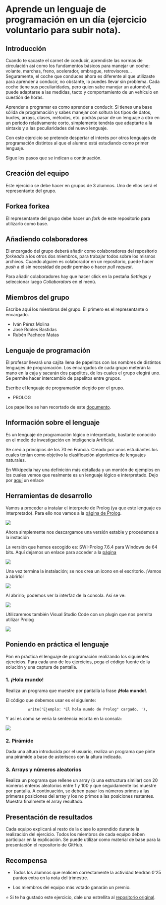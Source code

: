 # Aprende un lenguaje de programación en un día (ejercicio voluntario para subir nota).

## Introducción

Cuando te sacaste el carnet de conducir, aprendiste las normas de circulación así como los fundamentos básicos para manejar un coche: volante, marchas, freno, acelerador, embrague, retrovisores... Seguramente, el coche que conduces ahora es diferente al que utilizaste para aprender a conducir, no obstante, lo puedes llevar sin problema. Cada coche tiene sus peculiaridades, pero quien sabe manejar un automóvil, puede adaptarse a las medidas, tacto y comportamiento de un vehículo en cuestión de horas.

Aprender a programar es como aprender a conducir. Si tienes una base sólida de programación y sabes manejar con soltura los tipos de datos, bucles, arrays, clases, métodos, etc. podrás pasar de un lenguaje a otro en un período relativamente corto, simplemente tendrás que adaptarte a la sintaxis y a las peculiaridades del nuevo lenguaje.

Con este ejercicio se pretende despertar el interés por otros lenguajes de programación distintos al que el alumno está estudiando como primer lenguaje.

Sigue los pasos que se indican a continuación.

## Creación del equipo

Este ejercicio se debe hacer en grupos de 3 alumnos. Uno de ellos será el representante del grupo.

## Forkea forkea

El representante del grupo debe hacer un *fork* de este repositorio para utilizarlo como base.

## Añadiendo colaboradores

El encargado del grupo deberá añadir como colaboradores del repositorio *forkeado* a los otros dos miembros, para trabajar todos sobre los mismos archivos. Cuando alguien es colaborador en un repositorio, puede hacer *push* a él sin necesidad de pedir permiso o hacer *pull request*.

Para añadir colaboradores hay que hacer click en la pestaña *Settings* y seleccionar luego *Collaborators* en el menú.

## Miembros del grupo

Escribe aquí los miembros del grupo. El primero es el representante o encargado.

* Iván Pérez Molina
* José Robles Bastidas
* Rubén Pacheco Matas

## Lenguaje de programación

El profesor llevará una cajita llena de papelitos con los nombres de distintos lenguajes de programación. Los encargados de cada grupo meterán la mano en la caja y sacarán dos papelitos, de los cuales el grupo elegirá uno. Se permite hacer intercambio de papelitos entre grupos.

Escribe el lenguaje de programación elegido por el grupo.

* PROLOG 

Los papelitos se han recortado de este [documento](lenguajes_de_programacion.pdf).

## Información sobre el lenguaje

Es un lenguaje de programación lógico e interpretado, bastante conocido en el medio de investigación en Inteligencia Artificial.

Se creó a principios de los 70 en Francia. Creado por unos estudiantes los cuales tenían como objetivo la clasificación algorítmica de lenguajes naturales.

En Wikipedia hay una definición más detallada y un montón de ejemplos en los cuales vemos que realmente es un lenguaje lógico e interpretado. Dejo por [aquí](https://es.wikipedia.org/wiki/Prolog) un enlace 


## Herramientas de desarrollo

Vamos a proceder a instalar el interprete de Prolog (ya que este lenguaje es interpretado). Para ello nos vamos a la [página de Prolog](http://www.swi-prolog.org/).

<img src='captura1.png'>

Ahora simplemente nos descargamos una versión estable y procedemos a la instación

La versión que hemos escogido es: SWI-Prolog 7.6.4 para Windows de 64 bits. Aquí dejamos un enlace para acceder a la [página](http://www.swi-prolog.org/download/stable)

<img src='captura2.png'>

Una vez termina la instalación; se nos crea un icono en el escritorio. ¡Vamos a abrirlo!

<img src='prologicono.png'>

Al abrirlo; podemos ver la interfaz de la consola. Así se ve:

<img src='captura3.png'>

Utilizaremos también Visual Studio Code con un plugin que nos permita utilizar Prolog

<img src='visual.png'>


## Poniendo en práctica el lenguaje

Pon en práctica el lenguaje de programación realizando los siguientes ejercicios. Para cada uno de los ejercicios, pega el código fuente de la solución y una captura de pantalla.

### 1. ¡Hola mundo!

Realiza un programa que muestre por pantalla la frase **¡Hola mundo!**.

El código que debemos usar es el siguiente:

```mensaje :- nl,
          write('Ejemplo: "El hola mundo de Prolog" cargado. '),
```

Y así es como se vería la sentencia escrita en la consola:

<img src='captura4.png'>

### 2. Pirámide

Dada una altura introducida por el usuario, realiza un programa que pinte una pirámide a base de asteriscos con la altura indicada.

### 3. Arrays y números aleatorios

Realiza un programa que rellene un array (o una estructura similar) con 20 números enteros aleatorios entre 1 y 100 y que seguidamente los muestre por pantalla. A continuación, se deben pasar los números primos a las primeras posiciones del array y los no primos a las posiciones restantes. Muestra finalmente el array resultado.

## Presentación de resultados

Cada equipo explicará al resto de la clase lo aprendido durante la realización del ejercicio. Todos los miembros de cada equipo deben participar en la explicación. Se puede utilizar como material de base para la presentación el repositorio de GitHub.

## Recompensa

* Todos los alumnos que realicen correctamente la actividad tendrán 0'25 puntos extra en la nota del trimestre.

* Los miembros del equipo más votado ganarán un premio.

:star: Si te ha gustado este ejercicio, dale una estrellita al [repositorio original](https://github.com/LuisJoseSanchez/aprende-un-lenguaje-en-un-dia).

